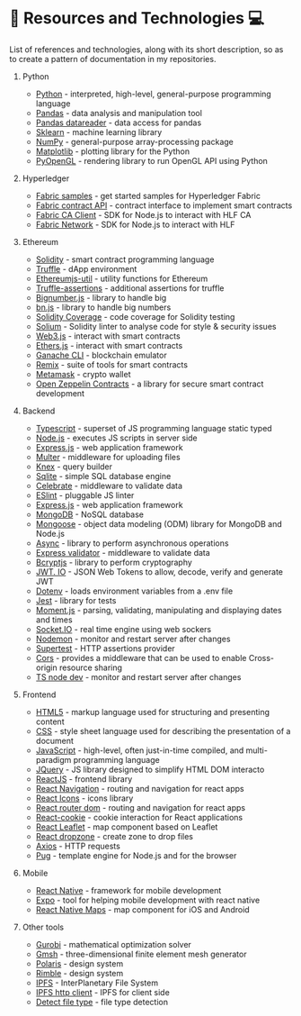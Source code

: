 # :book: Resources and Technologies :computer:

List of references and technologies, along with its short description, so as to create a pattern of documentation in my repositories.

1. Python

    - [Python](https://www.python.org/) - interpreted, high-level, general-purpose programming language
    - [Pandas](https://pandas.pydata.org/) - data analysis and manipulation tool
    - [Pandas datareader](https://pandas-datareader.readthedocs.io/en/latest/) - data access for pandas
    - [Sklearn](https://scikit-learn.org/stable/) - machine learning library
    - [NumPy](https://numpy.org/) - general-purpose array-processing package
    - [Matplotlib](https://matplotlib.org/) - plotting library for the Python
    - [PyOpenGL](http://pyopengl.sourceforge.net/) - rendering library to run OpenGL API using Python

2. Hyperledger

    - [Fabric samples](https://github.com/hyperledger/fabric-samples) - get started samples for Hyperledger Fabric
    - [Fabric contract API](https://www.npmjs.com/package/fabric-contract-api) - contract interface to implement smart contracts
    - [Fabric CA Client](https://www.npmjs.com/package/fabric-ca-client) - SDK for Node.js to interact with HLF CA
    - [Fabric Network](https://www.npmjs.com/package/fabric-network) - SDK for Node.js to interact with HLF

3. Ethereum

    - [Solidity](https://solidity.readthedocs.io/) - smart contract programming language
    - [Truffle](https://www.trufflesuite.com/) - dApp environment
    - [Ethereumjs-util](https://www.npmjs.com/package/ethereumjs-util) - utility functions for Ethereum
    - [Truffle-assertions](https://www.npmjs.com/package/truffle-assertions) - additional assertions for truffle
    - [Bignumber.js](https://www.npmjs.com/package/bignumber.js) - library to handle big
    - [bn.js](https://www.npmjs.com/package/bn.js) - library to handle big numbers
    - [Solidity Coverage](https://www.npmjs.com/package/solidity-coverage) - code coverage for Solidity testing
    - [Solium](https://www.npmjs.com/package/solium) - Solidity linter to analyse code for style & security issues
    - [Web3.js](https://web3js.readthedocs.io/) - interact with smart contracts
    - [Ethers.js](https://docs.ethers.io/) - interact with smart contracts
    - [Ganache CLI](https://github.com/trufflesuite/ganache-cli) - blockchain emulator
    - [Remix](https://remix.ethereum.org/) - suite of tools for smart contracts
    - [Metamask](https://metamask.io/) - crypto wallet
    - [Open Zeppelin Contracts](https://www.npmjs.com/package/@openzeppelin/contracts) - a library for secure smart contract development

4. Backend

    - [Typescript](https://www.typescriptlang.org/) - superset of JS programming language static typed
    - [Node.js](https://nodejs.org/en/) - executes JS scripts in server side
    - [Express.js](http://expressjs.com/) - web application framework
    - [Multer](https://www.npmjs.com/package/multer) - middleware for uploading files
    - [Knex](http://knexjs.org/) - query builder
    - [Sqlite](https://www.sqlite.org/index.html) - simple SQL database engine
    - [Celebrate](https://github.com/arb/celebrate) - middleware to validate data
    - [ESlint](https://eslint.org/) - pluggable JS linter
    - [Express.js](http://expressjs.com/) - web application framework
    - [MongoDB](https://www.mongodb.com/) - NoSQL database
    - [Mongoose](https://mongoosejs.com/) - object data modeling (ODM) library for MongoDB and Node.js
    - [Async](https://caolan.github.io/async/v3/) - library to perform asynchronous operations
    - [Express validator](https://express-validator.github.io/docs/) - middleware to validate data
    - [Bcryptjs](https://www.npmjs.com/package/bcryptjs) - library to perform cryptography
    - [JWT. IO](https://jwt.io/) - JSON Web Tokens to allow, decode, verify and generate JWT
    - [Dotenv](https://www.npmjs.com/package/dotenv) - loads environment variables from a .env file
    - [Jest](https://jestjs.io/) - library for tests
    - [Moment.js](https://momentjs.com/) - parsing, validating, manipulating and displaying dates and times
    - [Socket.IO](https://socket.io/) - real time engine using web sockers
    - [Nodemon](https://www.npmjs.com/package/nodemon) - monitor and restart server after changes
    - [Supertest](https://github.com/visionmedia/supertest) - HTTP assertions provider
    - [Cors](https://www.npmjs.com/package/cors) - provides a middleware that can be used to enable Cross-origin resource sharing
    - [TS node dev](https://www.npmjs.com/package/ts-node-dev) - monitor and restart server after changes

5. Frontend

    - [HTML5](https://www.w3schools.com/html/html5_intro.asp) - markup language used for structuring and presenting content
    - [CSS](https://www.w3schools.com/css/) - style sheet language used for describing the presentation of a document
    - [JavaScript](https://www.w3schools.com/js/) - high-level, often just-in-time compiled, and multi-paradigm programming language
    - [JQuery](https://jquery.com/) - JS library designed to simplify HTML DOM interacto
    - [ReactJS](https://reactjs.org/) - frontend library
    - [React Navigation](https://reactnavigation.org/) - routing and navigation for react apps
    - [React Icons](https://www.npmjs.com/package/react-icons) - icons library
    - [React router dom](https://www.npmjs.com/package/react-router-dom) - routing and navigation for react apps
    - [React-cookie](https://www.npmjs.com/package/react-cookie) - cookie interaction for React applications
    - [React Leaflet](https://react-leaflet.js.org/) - map component based on Leaflet
    - [React dropzone](https://react-dropzone.js.org/) - create zone to drop files
    - [Axios](https://www.npmjs.com/package/axios) - HTTP requests
    - [Pug](https://pugjs.org/) - template engine for Node.js and for the browser


6. Mobile
    - [React Native](https://reactnative.dev/) - framework for mobile development
    - [Expo](https://expo.io/) - tool for helping mobile development with react native
    - [React Native Maps](https://github.com/react-native-community/react-native-maps) - map component for iOS and Android

7. Other tools

    - [Gurobi](https://www.gurobi.com/documentation/9.0/quickstart_mac/py_python_interface.html) - mathematical optimization solver
    - [Gmsh](https://gmsh.info/) - three-dimensional finite element mesh generator
    - [Polaris](https://polaris.shopify.com/) - design system
    - [Rimble](https://rimble.consensys.design/) - design system
    - [IPFS](https://ipfs.io/) - InterPlanetary File System
    - [IPFS http client](https://www.npmjs.com/package/ipfs-http-client) - IPFS for client side
    - [Detect file type](https://www.npmjs.com/package/detect-file-type) - file type detection
